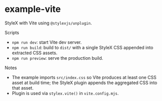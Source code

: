 # example-vite

StyleX with Vite using `@stylexjs/unplugin`.

Scripts
- `npm run dev`: start Vite dev server.
- `npm run build`: build to `dist/` with a single StyleX CSS appended into extracted CSS assets.
- `npm run preview`: serve the production build.

Notes
- The example imports `src/index.css` so Vite produces at least one CSS asset at build time; the StyleX plugin appends the aggregated CSS into that asset.
- Plugin is used via `stylex.vite()` in `vite.config.mjs`.

